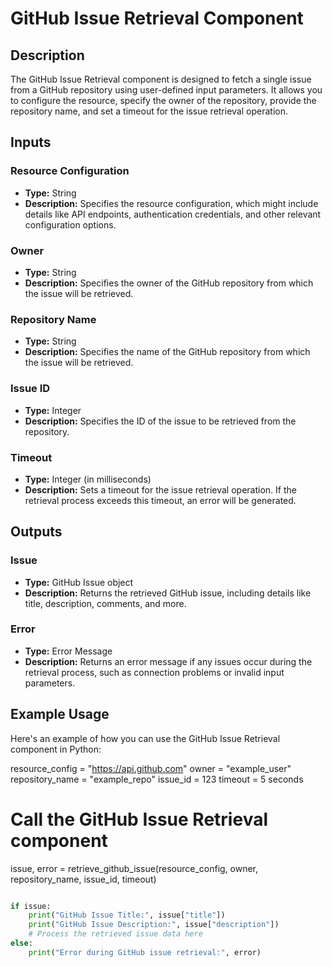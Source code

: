 # GitHub Issue Retrieval Component

## Description
The GitHub Issue Retrieval component is designed to fetch a single issue from a GitHub repository using user-defined input parameters. It allows you to configure the resource, specify the owner of the repository, provide the repository name, and set a timeout for the issue retrieval operation.

## Inputs

### Resource Configuration
- **Type:** String
- **Description:** Specifies the resource configuration, which might include details like API endpoints, authentication credentials, and other relevant configuration options.

### Owner
- **Type:** String
- **Description:** Specifies the owner of the GitHub repository from which the issue will be retrieved.

### Repository Name
- **Type:** String
- **Description:** Specifies the name of the GitHub repository from which the issue will be retrieved.

### Issue ID
- **Type:** Integer
- **Description:** Specifies the ID of the issue to be retrieved from the repository.

### Timeout
- **Type:** Integer (in milliseconds)
- **Description:** Sets a timeout for the issue retrieval operation. If the retrieval process exceeds this timeout, an error will be generated.

## Outputs

### Issue
- **Type:** GitHub Issue object
- **Description:** Returns the retrieved GitHub issue, including details like title, description, comments, and more.

### Error
- **Type:** Error Message
- **Description:** Returns an error message if any issues occur during the retrieval process, such as connection problems or invalid input parameters.

## Example Usage

Here's an example of how you can use the GitHub Issue Retrieval component in Python:

resource_config = "https://api.github.com"
owner = "example_user"
repository_name = "example_repo"
issue_id = 123
timeout = 5 seconds

# Call the GitHub Issue Retrieval component
issue, error = retrieve_github_issue(resource_config, owner, repository_name, issue_id, timeout)

```python

if issue:
    print("GitHub Issue Title:", issue["title"])
    print("GitHub Issue Description:", issue["description"])
    # Process the retrieved issue data here
else:
    print("Error during GitHub issue retrieval:", error)
